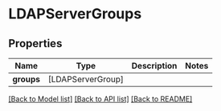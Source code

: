 # LDAPServerGroups

## Properties

Name | Type | Description | Notes
------------ | ------------- | ------------- | -------------
**groups** | [LDAPServerGroup] |  | 

[[Back to Model list]](../#documentation-for-models) [[Back to API list]](../#documentation-for-api-endpoints) [[Back to README]](../)


